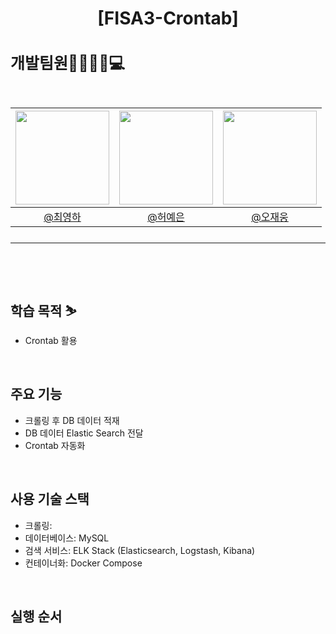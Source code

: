 # <p align="center">[FISA3-Crontab] 


<h2 style="font-size: 25px;"> 개발팀원👨‍👨‍👧‍👦💻<br>
<br>

|<img src="https://avatars.githubusercontent.com/u/98442485?v=4" width="150" height="150"/>|<img src="https://avatars.githubusercontent.com/u/38968449?v=4" width="150" height="150"/>|<img src="https://avatars.githubusercontent.com/u/175371231?v=4" width="150" height="150"/>|
|:-:|:-:|:-:|
|[@최영하](https://github.com/LeeYeonhee-00)|[@허예은](https://github.com/yyyeun)|[@오재웅](https://github.com/ohwoong2)|
---

<br>

## 학습 목적 ⛷

- Crontab 활용
<br>

## 주요 기능
- 크롤링 후 DB 데이터 적재
- DB 데이터 Elastic Search 전달
- Crontab 자동화
<br>

## 사용 기술 스택
- 크롤링: 
- 데이터베이스: MySQL
- 검색 서비스: ELK Stack (Elasticsearch, Logstash, Kibana)
- 컨테이너화: Docker Compose
<br>

## 실행 순서

<br>
